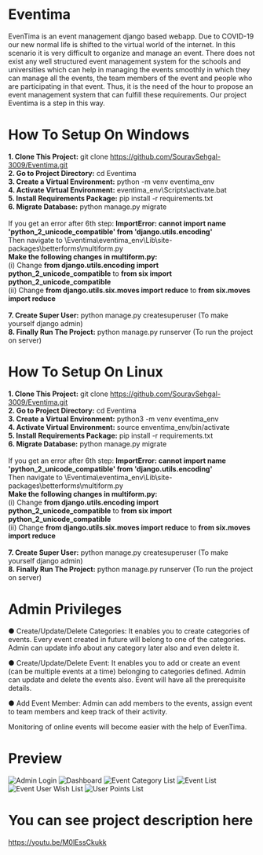 # Eventima
EvenTima is an event management django based webapp. Due to COVID-19 our new normal life is shifted to the virtual world of the internet. In this scenario it is very difficult to organize and manage an event. There does not exist any well structured event management system for the schools and universities which can help in managing the events smoothly in which they can manage all the events, the team members of the event and people who are participating in that event. Thus, it is the need of the hour to propose an event management system that can fulfill these requirements. Our project Eventima is a step in this way.

# How To Setup On Windows
<b>1. Clone This Project:</b> git clone https://github.com/SouravSehgal-3009/Eventima.git<br>
<b>2. Go to Project Directory:</b>  cd Eventima<br>
<b>3. Create a Virtual Environment:</b>  python -m venv eventima_env<br>
<b>4. Activate Virtual Environment:</b> eventima_env\Scripts\activate.bat<br>
<b>5. Install Requirements Package:</b> pip install -r requirements.txt<br>
<b>6. Migrate Database:</b> python manage.py migrate<br><br>
If you get an error after 6th step: <b>ImportError: cannot import name 'python_2_unicode_compatible' from 'django.utils.encoding'</b><br>
Then navigate to \Eventima\eventima_env\Lib\site-packages\betterforms\multiform.py<br>
<b>Make the following changes in multiform.py:</b><br>
(i) Change <b>from django.utils.encoding import python_2_unicode_compatible</b> to <b>from six import python_2_unicode_compatible</b><br>
(ii) Change <b>from django.utils.six.moves import reduce</b> to <b>from six.moves import reduce</b><br><br>
<b>7. Create Super User:</b> python manage.py createsuperuser (To make yourself django admin)<br>
<b>8. Finally Run The Project:</b> python manage.py runserver (To run the project on server)

# How To Setup On Linux
<b>1. Clone This Project:</b> git clone https://github.com/SouravSehgal-3009/Eventima.git<br>
<b>2. Go to Project Directory:</b>  cd Eventima<br>
<b>3. Create a Virtual Environment:</b>  python3 -m venv eventima_env<br>
<b>4. Activate Virtual Environment:</b> source enventima_env/bin/activate<br>
<b>5. Install Requirements Package:</b> pip install -r requirements.txt<br>
<b>6. Migrate Database:</b> python manage.py migrate<br><br>
If you get an error after 6th step: <b>ImportError: cannot import name 'python_2_unicode_compatible' from 'django.utils.encoding'</b><br>
Then navigate to \Eventima\eventima_env\Lib\site-packages\betterforms\multiform.py<br>
<b>Make the following changes in multiform.py:</b><br>
(i) Change <b>from django.utils.encoding import python_2_unicode_compatible</b> to <b>from six import python_2_unicode_compatible</b><br>
(ii) Change <b>from django.utils.six.moves import reduce</b> to <b>from six.moves import reduce</b><br><br>
<b>7. Create Super User:</b> python manage.py createsuperuser (To make yourself django admin)<br>
<b>8. Finally Run The Project:</b> python manage.py runserver (To run the project on server)

# Admin Privileges
● Create/Update/Delete Categories: It enables you to create categories of events. Every
event created in future will belong to one of the categories. Admin can update info about
any category later also and even delete it.

● Create/Update/Delete Event: It enables you to add or create an event (can be multiple
events at a time) belonging to categories defined. Admin can update and delete the events
also. Event will have all the prerequisite details.

● Add Event Member: Admin can add members to the events, assign event to team
members and keep track of their activity.

Monitoring of online events will become easier with the help of EvenTima.

# Preview
![Admin Login](https://user-images.githubusercontent.com/60173032/117563577-89fbef00-b0c4-11eb-8cb2-e79e2b1a80a8.jpg)
![Dashboard](https://user-images.githubusercontent.com/60173032/117563582-8ec0a300-b0c4-11eb-9ea5-5bdc2665905c.jpg)
![Event Category List](https://user-images.githubusercontent.com/60173032/117563590-95e7b100-b0c4-11eb-931d-0c578ed6f5fc.jpg)
![Event List](https://user-images.githubusercontent.com/60173032/117563596-9a13ce80-b0c4-11eb-9fe5-2fced77f11bb.jpg)
![Event User Wish List](https://user-images.githubusercontent.com/60173032/117563613-ad269e80-b0c4-11eb-9619-0cbc7aa551c3.jpg)
![User Points List](https://user-images.githubusercontent.com/60173032/117563617-b31c7f80-b0c4-11eb-9252-5353473bb8ae.jpg)

# You can see project description here
https://youtu.be/M0lEssCkukk
